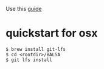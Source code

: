 Use this [guide](https://docs.github.com/en/repositories/working-with-files/managing-large-files/installing-git-large-file-storage#)

# quickstart for osx

```
$ brew install git-lfs
$ cd <rootdir>/BALSA
$ git lfs install
```

